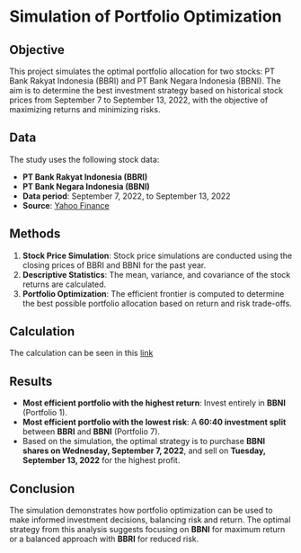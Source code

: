 # Simulation of Portfolio Optimization

## Objective  
This project simulates the optimal portfolio allocation for two stocks: PT Bank Rakyat Indonesia (BBRI) and PT Bank Negara Indonesia (BBNI). The aim is to determine the best investment strategy based on historical stock prices from September 7 to September 13, 2022, with the objective of maximizing returns and minimizing risks.

## Data  
The study uses the following stock data:  
- **PT Bank Rakyat Indonesia (BBRI)**  
- **PT Bank Negara Indonesia (BBNI)**  
- **Data period**: September 7, 2022, to September 13, 2022  
- **Source**: [Yahoo Finance](https://finance.yahoo.com)

## Methods  
1. **Stock Price Simulation**: Stock price simulations are conducted using the closing prices of BBRI and BBNI for the past year.
2. **Descriptive Statistics**: The mean, variance, and covariance of the stock returns are calculated.
3. **Portfolio Optimization**: The efficient frontier is computed to determine the best possible portfolio allocation based on return and risk trade-offs.

## Calculation
The calculation can be seen in this [link](https://docs.google.com/spreadsheets/d/1sSlGOZrDXVR72JeUIiGvRZ5T7LgLb6q_/edit?usp=sharing&ouid=115310081003810230654&rtpof=true&sd=true) 

## Results  
- **Most efficient portfolio with the highest return**: Invest entirely in **BBNI** (Portfolio 1).
- **Most efficient portfolio with the lowest risk**: A **60:40 investment split** between **BBRI** and **BBNI** (Portfolio 7).
- Based on the simulation, the optimal strategy is to purchase **BBNI shares on Wednesday, September 7, 2022**, and sell on **Tuesday, September 13, 2022** for the highest profit.

## Conclusion  
The simulation demonstrates how portfolio optimization can be used to make informed investment decisions, balancing risk and return. The optimal strategy from this analysis suggests focusing on **BBNI** for maximum return or a balanced approach with **BBRI** for reduced risk.
